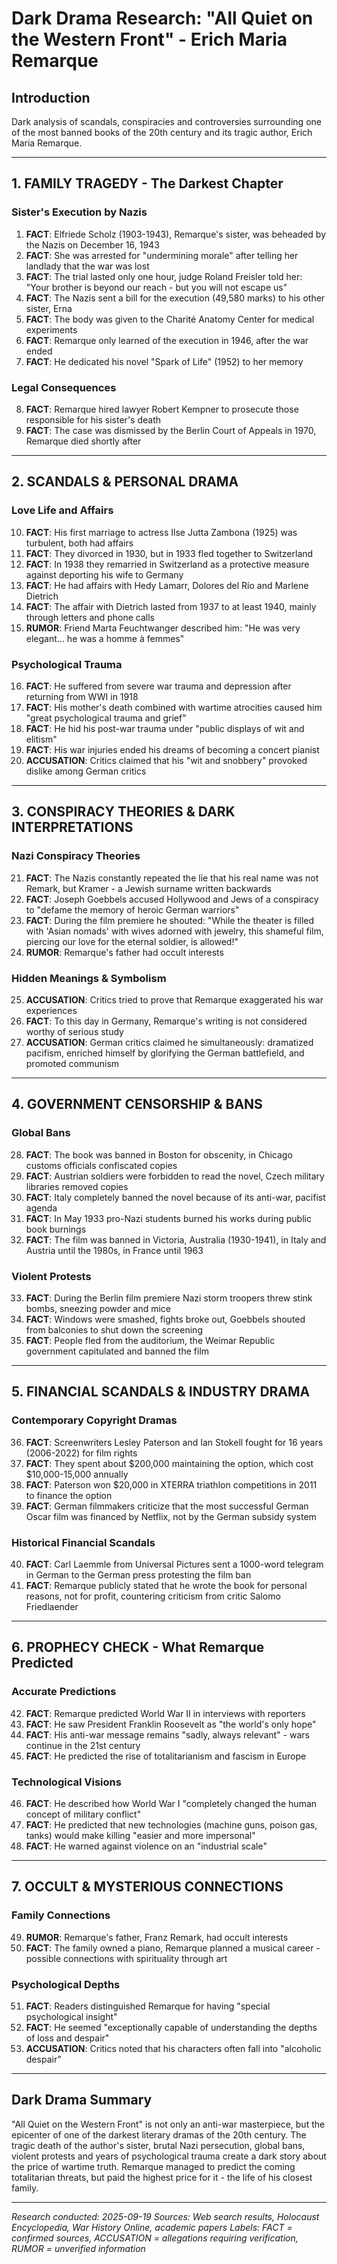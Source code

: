 # Dark Drama Research: "All Quiet on the Western Front" - Erich Maria Remarque

## Introduction
Dark analysis of scandals, conspiracies and controversies surrounding one of the most banned books of the 20th century and its tragic author, Erich Maria Remarque.

---

## 1. FAMILY TRAGEDY - The Darkest Chapter

### Sister's Execution by Nazis
1. **FACT**: Elfriede Scholz (1903-1943), Remarque's sister, was beheaded by the Nazis on December 16, 1943
2. **FACT**: She was arrested for "undermining morale" after telling her landlady that the war was lost
3. **FACT**: The trial lasted only one hour, judge Roland Freisler told her: "Your brother is beyond our reach - but you will not escape us"
4. **FACT**: The Nazis sent a bill for the execution (49,580 marks) to his other sister, Erna
5. **FACT**: The body was given to the Charité Anatomy Center for medical experiments
6. **FACT**: Remarque only learned of the execution in 1946, after the war ended
7. **FACT**: He dedicated his novel "Spark of Life" (1952) to her memory

### Legal Consequences
8. **FACT**: Remarque hired lawyer Robert Kempner to prosecute those responsible for his sister's death
9. **FACT**: The case was dismissed by the Berlin Court of Appeals in 1970, Remarque died shortly after

---

## 2. SCANDALS & PERSONAL DRAMA

### Love Life and Affairs
10. **FACT**: His first marriage to actress Ilse Jutta Zambona (1925) was turbulent, both had affairs
11. **FACT**: They divorced in 1930, but in 1933 fled together to Switzerland
12. **FACT**: In 1938 they remarried in Switzerland as a protective measure against deporting his wife to Germany
13. **FACT**: He had affairs with Hedy Lamarr, Dolores del Río and Marlene Dietrich
14. **FACT**: The affair with Dietrich lasted from 1937 to at least 1940, mainly through letters and phone calls
15. **RUMOR**: Friend Marta Feuchtwanger described him: "He was very elegant... he was a homme à femmes"

### Psychological Trauma
16. **FACT**: He suffered from severe war trauma and depression after returning from WWI in 1918
17. **FACT**: His mother's death combined with wartime atrocities caused him "great psychological trauma and grief"
18. **FACT**: He hid his post-war trauma under "public displays of wit and elitism"
19. **FACT**: His war injuries ended his dreams of becoming a concert pianist
20. **ACCUSATION**: Critics claimed that his "wit and snobbery" provoked dislike among German critics

---

## 3. CONSPIRACY THEORIES & DARK INTERPRETATIONS

### Nazi Conspiracy Theories
21. **FACT**: The Nazis constantly repeated the lie that his real name was not Remark, but Kramer - a Jewish surname written backwards
22. **FACT**: Joseph Goebbels accused Hollywood and Jews of a conspiracy to "defame the memory of heroic German warriors"
23. **FACT**: During the film premiere he shouted: "While the theater is filled with 'Asian nomads' with wives adorned with jewelry, this shameful film, piercing our love for the eternal soldier, is allowed!"
24. **RUMOR**: Remarque's father had occult interests

### Hidden Meanings & Symbolism
25. **ACCUSATION**: Critics tried to prove that Remarque exaggerated his war experiences
26. **FACT**: To this day in Germany, Remarque's writing is not considered worthy of serious study
27. **ACCUSATION**: German critics claimed he simultaneously: dramatized pacifism, enriched himself by glorifying the German battlefield, and promoted communism

---

## 4. GOVERNMENT CENSORSHIP & BANS

### Global Bans
28. **FACT**: The book was banned in Boston for obscenity, in Chicago customs officials confiscated copies
29. **FACT**: Austrian soldiers were forbidden to read the novel, Czech military libraries removed copies
30. **FACT**: Italy completely banned the novel because of its anti-war, pacifist agenda
31. **FACT**: In May 1933 pro-Nazi students burned his works during public book burnings
32. **FACT**: The film was banned in Victoria, Australia (1930-1941), in Italy and Austria until the 1980s, in France until 1963

### Violent Protests
33. **FACT**: During the Berlin film premiere Nazi storm troopers threw stink bombs, sneezing powder and mice
34. **FACT**: Windows were smashed, fights broke out, Goebbels shouted from balconies to shut down the screening
35. **FACT**: People fled from the auditorium, the Weimar Republic government capitulated and banned the film

---

## 5. FINANCIAL SCANDALS & INDUSTRY DRAMA

### Contemporary Copyright Dramas
36. **FACT**: Screenwriters Lesley Paterson and Ian Stokell fought for 16 years (2006-2022) for film rights
37. **FACT**: They spent about $200,000 maintaining the option, which cost $10,000-15,000 annually
38. **FACT**: Paterson won $20,000 in XTERRA triathlon competitions in 2011 to finance the option
39. **FACT**: German filmmakers criticize that the most successful German Oscar film was financed by Netflix, not by the German subsidy system

### Historical Financial Scandals
40. **FACT**: Carl Laemmle from Universal Pictures sent a 1000-word telegram in German to the German press protesting the film ban
41. **FACT**: Remarque publicly stated that he wrote the book for personal reasons, not for profit, countering criticism from critic Salomo Friedlaender

---

## 6. PROPHECY CHECK - What Remarque Predicted

### Accurate Predictions
42. **FACT**: Remarque predicted World War II in interviews with reporters
43. **FACT**: He saw President Franklin Roosevelt as "the world's only hope"
44. **FACT**: His anti-war message remains "sadly, always relevant" - wars continue in the 21st century
45. **FACT**: He predicted the rise of totalitarianism and fascism in Europe

### Technological Visions
46. **FACT**: He described how World War I "completely changed the human concept of military conflict"
47. **FACT**: He predicted that new technologies (machine guns, poison gas, tanks) would make killing "easier and more impersonal"
48. **FACT**: He warned against violence on an "industrial scale"

---

## 7. OCCULT & MYSTERIOUS CONNECTIONS

### Family Connections
49. **RUMOR**: Remarque's father, Franz Remark, had occult interests
50. **FACT**: The family owned a piano, Remarque planned a musical career - possible connections with spirituality through art

### Psychological Depths
51. **FACT**: Readers distinguished Remarque for having "special psychological insight"
52. **FACT**: He seemed "exceptionally capable of understanding the depths of loss and despair"
53. **ACCUSATION**: Critics noted that his characters often fall into "alcoholic despair"

---

## Dark Drama Summary

"All Quiet on the Western Front" is not only an anti-war masterpiece, but the epicenter of one of the darkest literary dramas of the 20th century. The tragic death of the author's sister, brutal Nazi persecution, global bans, violent protests and years of psychological trauma create a dark story about the price of wartime truth. Remarque managed to predict the coming totalitarian threats, but paid the highest price for it - the life of his closest family.

---

*Research conducted: 2025-09-19*
*Sources: Web search results, Holocaust Encyclopedia, War History Online, academic papers*
*Labels: FACT = confirmed sources, ACCUSATION = allegations requiring verification, RUMOR = unverified information*